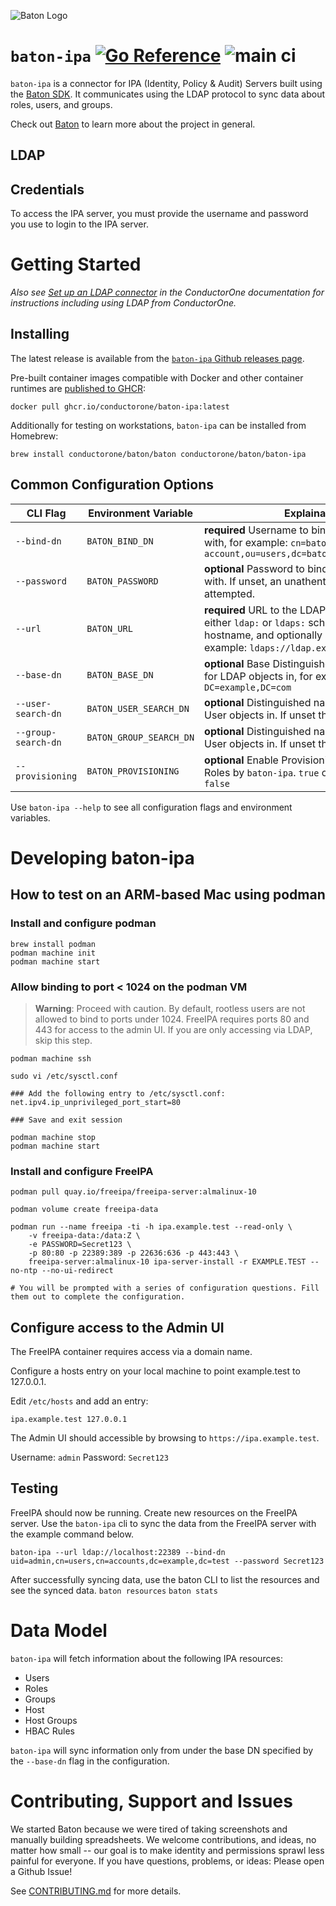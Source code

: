 ![Baton Logo](./docs/images/baton-logo.png)

# `baton-ipa` [![Go Reference](https://pkg.go.dev/badge/github.com/conductorone/baton-ipa.svg)](https://pkg.go.dev/github.com/conductorone/baton-ipa) ![main ci](https://github.com/conductorone/baton-ipa/actions/workflows/main.yaml/badge.svg)

`baton-ipa` is a connector for IPA (Identity, Policy & Audit) Servers built using the [Baton SDK](https://github.com/conductorone/baton-sdk). It communicates using the LDAP protocol to sync data about roles, users, and groups.

Check out [Baton](https://github.com/conductorone/baton) to learn more about the project in general.

## LDAP

## Credentials

To access the IPA server, you must provide the username and password you use to login to the IPA server. 

# Getting Started

_Also see [Set up an LDAP connector](https://www.conductorone.com/docs/product/integrations/ldap/) in the ConductorOne documentation for instructions including using LDAP from ConductorOne._

## Installing

The latest release is available from the [`baton-ipa` Github releases page](https://github.com/ConductorOne/baton-ipa/releases).

Pre-built container images compatible with Docker and other container runtimes are [published to GHCR](https://github.com/ConductorOne/baton-ipa/pkgs/container/baton-ipa):
```
docker pull ghcr.io/conductorone/baton-ipa:latest
```

Additionally for testing on workstations, `baton-ipa` can be installed from Homebrew:
```
brew install conductorone/baton/baton conductorone/baton/baton-ipa
```

## Common Configuration Options

| CLI Flag | Environment Variable | Explaination |
|----------|----------|----------|
| `--bind-dn` | `BATON_BIND_DN` | **required** Username to bind to the LDAP server with, for example: `cn=baton-service-account,ou=users,dc=baton,dc=example,dc=com` |
| `--password` | `BATON_PASSWORD` | **optional**  Password to bind to the LDAP server with.  If unset, an unathenticated bind is attempted. |
| `--url` | `BATON_URL` | **required** URL to the LDAP server. Can be either `ldap:` or `ldaps:` schemes, sets the hostname, and optionally a port number. For example: `ldaps://ldap.example.com:636` |
| `--base-dn` | `BATON_BASE_DN`   |  **optional** Base Distinguished name to search for LDAP objects in, for example `DC=example,DC=com` |
| `--user-search-dn` | `BATON_USER_SEARCH_DN` |  **optional**  Distinguished name to search for User objects in.  If unset the Base DN is used. |
| `--group-search-dn` | `BATON_GROUP_SEARCH_DN` |  **optional**  Distinguished name to search for User objects in.  If unset the Base DN is used. |
| `--provisioning` | `BATON_PROVISIONING` |  **optional** Enable Provisioning of Groups and Roles by `baton-ipa`. `true` or `false`.  Defaults to `false` |

Use `baton-ipa --help` to see all configuration flags and environment variables.

# Developing baton-ipa

## How to test on an ARM-based Mac using podman

### Install and configure podman
```
brew install podman
podman machine init
podman machine start
```

### Allow binding to port < 1024 on the podman VM
> **Warning**: Proceed with caution. By default, rootless users are not allowed to bind to ports under 1024. FreeIPA requires ports 80 and 443 for access to the admin UI. If you are only accessing via LDAP, skip this step.

```
podman machine ssh

sudo vi /etc/sysctl.conf

### Add the following entry to /etc/sysctl.conf:
net.ipv4.ip_unprivileged_port_start=80

### Save and exit session

podman machine stop
podman machine start
```

### Install and configure FreeIPA
```
podman pull quay.io/freeipa/freeipa-server:almalinux-10

podman volume create freeipa-data
    
podman run --name freeipa -ti -h ipa.example.test --read-only \
    -v freeipa-data:/data:Z \
    -e PASSWORD=Secret123 \
    -p 80:80 -p 22389:389 -p 22636:636 -p 443:443 \
    freeipa-server:almalinux-10 ipa-server-install -r EXAMPLE.TEST --no-ntp --no-ui-redirect

# You will be prompted with a series of configuration questions. Fill them out to complete the configuration.
```

## Configure access to the Admin UI

The FreeIPA container requires access via a domain name. 

Configure a hosts entry on your local machine to point example.test to 127.0.0.1.

Edit `/etc/hosts` and add an entry:
```
ipa.example.test 127.0.0.1
```

The Admin UI should accessible by browsing to `https://ipa.example.test`.

Username: `admin`
Password: `Secret123`

## Testing
FreeIPA should now be running. Create new resources on the FreeIPA server. Use the `baton-ipa` cli to sync the data from the FreeIPA server with the example command below.
```
baton-ipa --url ldap://localhost:22389 --bind-dn uid=admin,cn=users,cn=accounts,dc=example,dc=test --password Secret123
```

After successfully syncing data, use the baton CLI to list the resources and see the synced data.
`baton resources`
`baton stats`

# Data Model

`baton-ipa` will fetch information about the following IPA resources:

- Users
- Roles
- Groups
- Host
- Host Groups
- HBAC Rules

`baton-ipa` will sync information only from under the base DN specified by the `--base-dn` flag in the configuration.

# Contributing, Support and Issues

We started Baton because we were tired of taking screenshots and manually building spreadsheets. We welcome contributions, and ideas, no matter how small -- our goal is to make identity and permissions sprawl less painful for everyone. If you have questions, problems, or ideas: Please open a Github Issue!

See [CONTRIBUTING.md](https://github.com/ConductorOne/baton/blob/main/CONTRIBUTING.md) for more details.

